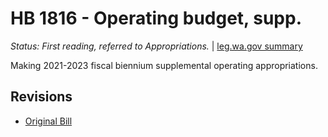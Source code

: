 # HB 1816 - Operating budget, supp.
*Status: First reading, referred to Appropriations.* | [leg.wa.gov summary](https://app.leg.wa.gov/billsummary?BillNumber=1816&Year=2021)

Making 2021-2023 fiscal biennium supplemental operating appropriations.

## Revisions
* [Original Bill](1/)